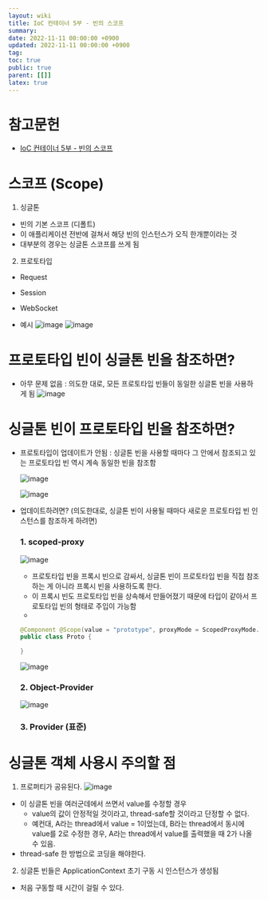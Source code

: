 ```yaml
---
layout: wiki
title: IoC 컨테이너 5부 - 빈의 스코프
summary:
date: 2022-11-11 00:00:00 +0900
updated: 2022-11-11 00:00:00 +0900
tag: 
toc: true
public: true
parent: [[]]
latex: true
---
```


# 참고문헌

- [IoC 컨테이너 5부 - 빈의 스코프](https://www.inflearn.com/course/spring-framework_core/unit/15510?category=questionDetail)


# 스코프 (Scope)

1. 싱글톤
- 빈의 기본 스코프 (디폴트)
- 이 애플리케이션 전반에 걸쳐서 해당 빈의 인스턴스가 오직 한개뿐이라는 것
- 대부분의 경우는 싱글톤 스코프를 쓰게 됨

2. 프로토타입
- Request
- Session
- WebSocket

- 예시
  ![image](https://user-images.githubusercontent.com/114462413/201132390-e34be7dc-a3de-44ec-b0d7-e69ee2284bef.png)
  ![image](https://user-images.githubusercontent.com/114462413/201132771-b6dd93c8-d2c6-4e3f-b4be-d5949a21d03f.png)
  
# 프로토타입 빈이 싱글톤 빈을 참조하면?
- 아무 문제 없음 : 의도한 대로, 모든 프로토타입 빈들이 동일한 싱글톤 빈을 사용하게 됨
![image](https://user-images.githubusercontent.com/114462413/201133551-13639332-b603-4ae5-9576-3fe2e9813512.png)


# 싱글톤 빈이 프로토타입 빈을 참조하면?
- 프로토타입이 업데이트가 안됨 : 싱글톤 빈을 사용할 때마다 그 안에서 참조되고 있는 프로토타입 빈 역시 계속 동일한 빈을 참조함

  ![image](https://user-images.githubusercontent.com/114462413/201134125-ef9dd92f-c276-47b0-b918-81093aaafa27.png)

  ![image](https://user-images.githubusercontent.com/114462413/201134359-47cf2c66-7923-44f2-ae45-6d104f8a8852.png)

- 업데이트하려면? (의도한대로, 싱글톤 빈이 사용될 때마다 새로운 프로토타입 빈 인스턴스를 참조하게 하려면)
    ### 1. scoped-proxy
    ![image](https://user-images.githubusercontent.com/114462413/201137249-5213eb3e-166f-427d-b64b-796e1c1da977.png)
    - 프로토타입 빈을 프록시 빈으로 감싸서, 싱글톤 빈이 프로토타입 빈을 직접 참조하는 게 아니라 프록시 빈을 사용하도록 한다.
    - 이 프록시 빈도 프로토타입 빈을 상속해서 만들어졌기 때문에 타입이 같아서 프로토타입 빈의 형태로 주입이 가능함
    - 
   
    ```java
    @Component @Scope(value = "prototype", proxyMode = ScopedProxyMode.TARGET_CLASS)
    public class Proto {

    }
    ```
    ![image](https://user-images.githubusercontent.com/114462413/201136005-fdffdf37-9b46-487f-b88a-6fdbbb4e5c9f.png)


    ### 2. Object-Provider

    ![image](https://user-images.githubusercontent.com/114462413/201138030-a6c7e3a3-cc70-4d7b-9503-527b10119cb4.png)

    ### 3. Provider (표준)


# 싱글톤 객체 사용시 주의할 점
1. 프로퍼티가 공유된다.
  ![image](https://user-images.githubusercontent.com/114462413/201138753-f8514d0a-744d-4906-ac36-9c15ac3b283d.png)

  - 이 싱글톤 빈을 여러군데에서 쓰면서 value를 수정할 경우
    - value의 값이 안정적일 것이라고, thread-safe할 것이라고 단정할 수 없다.
    - 예컨대, A라는 thread에서 value = 1이었는데, B라는 thread에서 동시에 value를 2로 수정한 경우, A라는 thread에서 value를 출력했을 때 2가 나올 수 있음.
  - thread-safe 한 방법으로 코딩을 해야한다.
2. 싱글톤 빈들은 ApplicationContext 초기 구동 시 인스턴스가 생성됨
  - 처음 구동할 때 시간이 걸릴 수 있다.